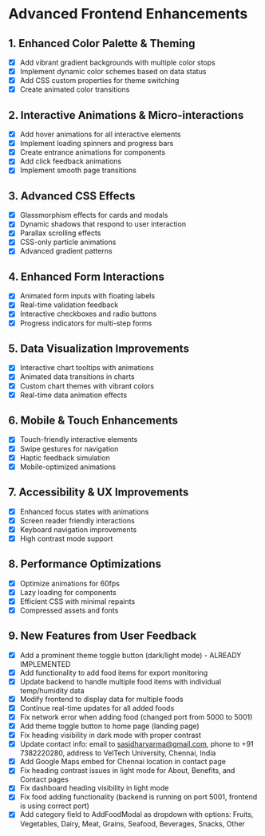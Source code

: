 # Advanced Frontend Enhancements

## 1. Enhanced Color Palette & Theming
- [x] Add vibrant gradient backgrounds with multiple color stops
- [x] Implement dynamic color schemes based on data status
- [x] Add CSS custom properties for theme switching
- [x] Create animated color transitions

## 2. Interactive Animations & Micro-interactions
- [x] Add hover animations for all interactive elements
- [x] Implement loading spinners and progress bars
- [x] Create entrance animations for components
- [x] Add click feedback animations
- [x] Implement smooth page transitions

## 3. Advanced CSS Effects
- [x] Glassmorphism effects for cards and modals
- [x] Dynamic shadows that respond to user interaction
- [x] Parallax scrolling effects
- [x] CSS-only particle animations
- [x] Advanced gradient patterns

## 4. Enhanced Form Interactions
- [x] Animated form inputs with floating labels
- [x] Real-time validation feedback
- [x] Interactive checkboxes and radio buttons
- [x] Progress indicators for multi-step forms

## 5. Data Visualization Improvements
- [x] Interactive chart tooltips with animations
- [x] Animated data transitions in charts
- [x] Custom chart themes with vibrant colors
- [x] Real-time data animation effects

## 6. Mobile & Touch Enhancements
- [x] Touch-friendly interactive elements
- [x] Swipe gestures for navigation
- [x] Haptic feedback simulation
- [x] Mobile-optimized animations

## 7. Accessibility & UX Improvements
- [x] Enhanced focus states with animations
- [x] Screen reader friendly interactions
- [x] Keyboard navigation improvements
- [x] High contrast mode support

## 8. Performance Optimizations
- [x] Optimize animations for 60fps
- [x] Lazy loading for components
- [x] Efficient CSS with minimal repaints
- [x] Compressed assets and fonts

## 9. New Features from User Feedback
- [x] Add a prominent theme toggle button (dark/light mode) - ALREADY IMPLEMENTED
- [x] Add functionality to add food items for export monitoring
- [x] Update backend to handle multiple food items with individual temp/humidity data
- [x] Modify frontend to display data for multiple foods
- [x] Continue real-time updates for all added foods
- [x] Fix network error when adding food (changed port from 5000 to 5001)
- [x] Add theme toggle button to home page (landing page)
- [x] Fix heading visibility in dark mode with proper contrast
- [x] Update contact info: email to sasidharvarma@gmail.com, phone to +91 7382220280, address to VelTech University, Chennai, India
- [x] Add Google Maps embed for Chennai location in contact page
- [x] Fix heading contrast issues in light mode for About, Benefits, and Contact pages
- [x] Fix dashboard heading visibility in light mode
- [x] Fix food adding functionality (backend is running on port 5001, frontend is using correct port)
- [x] Add category field to AddFoodModal as dropdown with options: Fruits, Vegetables, Dairy, Meat, Grains, Seafood, Beverages, Snacks, Other
